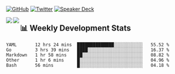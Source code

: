 [![GitHub](https://img.shields.io/badge/GitHub-0?style=flat-square&logo=github&color=181717&logoColor=white)](https://github.com/micnncim)
[![Twitter](https://img.shields.io/badge/Twitter-0?style=flat-square&logo=twitter&color=1DA1F2&logoColor=white)](https://twitter.com/micnncim)
[![Speaker Deck](https://img.shields.io/badge/Speaker_Deck-0?style=flat-square&logo=speaker-deck&color=009287&logoColor=white)](https://speakerdeck.com/micnncim)

<a href="https://github.com/micnncim">
  <img align="left" src="https://github-readme-stats.vercel.app/api?username=micnncim&show_icons=true" />
</a>
<a href="https://github.com/micnncim">
  <img align="left" src="https://github-readme-stats.vercel.app/api/top-langs/?username=micnncim" />
</a>

## 📊 Weekly Development Stats

<!--START_SECTION:waka-->
```text
YAML       12 hrs 24 mins  ██████████████░░░░░░░░░░░   55.52 % 
Go         3 hrs 39 mins   ████░░░░░░░░░░░░░░░░░░░░░   16.37 % 
Markdown   1 hr 58 mins    ██░░░░░░░░░░░░░░░░░░░░░░░   08.82 % 
Other      1 hr 6 mins     █░░░░░░░░░░░░░░░░░░░░░░░░   04.96 % 
Bash       56 mins         █░░░░░░░░░░░░░░░░░░░░░░░░   04.18 %
```
<!--END_SECTION:waka-->
